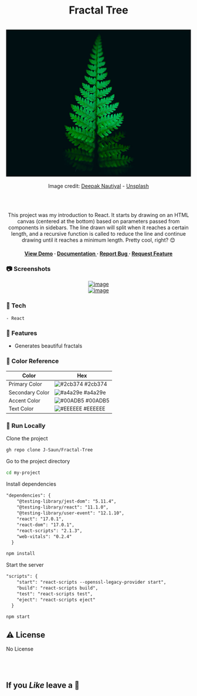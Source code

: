 <div align='center'>

<h1>Fractal Tree</h1>

<br>

<img src="public\fern.jpg" alt="logo" width=900 height=400 />

Image credit: [Deepak Nautiyal](https://unsplash.com/@deepaknautiyal) - [Unsplash](https://unsplash.com/)

<br><br>

<p>This project was my introduction to React. It starts by drawing on an HTML canvas (centered at the bottom) based on parameters passed from components in sidebars. The line drawn will split when it reaches a certain length, and a recursive function is called to reduce the line and continue drawing until it reaches a minimum length. Pretty cool, right? 😊</p>

<h4> <a href="#">View Demo</a> <span> · </span> <a href="https://github.com/J-Saun/Fractal-Tree/blob/master/README.md"> Documentation </a> <span> · </span> <a href="https://github.com/J-Saun/Fractal-Tree/issues"> Report Bug </a> <span> · </span> <a href="https://github.com/J-Saun/Fractal-Tree/issues"> Request Feature </a> </h4>

</div>

### :camera: Screenshots

<div align="center"> <a href="L"><img src="https://images.unsplash.com/photo-1531403009284-440f080d1e12?q=80&w=2370&auto=format&fit=crop&ixlib=rb-4.0.3&ixid=M3wxMjA3fDB8MHxwaG90by1wYWdlfHx8fGVufDB8fHx8fA%3D%3D" alt='image' width='800'/></a> </div>
<div align="center"> <a href="L"><img src="https://images.unsplash.com/photo-1601034913836-a1f43e143611?q=80&w=2574&auto=format&fit=crop&ixlib=rb-4.0.3&ixid=M3wxMjA3fDB8MHxwaG90by1wYWdlfHx8fGVufDB8fHx8fA%3D%3D" alt='image' width='800'/></a> </div>

### :space_invader: Tech

    - React

### :dart: Features

- Generates beautiful fractals

### :art: Color Reference

| Color           | Hex                                                              |
| --------------- | ---------------------------------------------------------------- |
| Primary Color   | ![#2cb374](https://via.placeholder.com/10/2cb374?text=+) #2cb374 |
| Secondary Color | ![#a4a29e](https://via.placeholder.com/10/a4a29e?text=+) #a4a29e |
| Accent Color    | ![#00ADB5](https://via.placeholder.com/10/00ADB5?text=+) #00ADB5 |
| Text Color      | ![#EEEEEE](https://via.placeholder.com/10/EEEEEE?text=+) #EEEEEE |

### :running: Run Locally

Clone the project

```bash
gh repo clone J-Saun/Fractal-Tree
```

Go to the project directory

```bash
cd my-project
```

Install dependencies

```
"dependencies": {
    "@testing-library/jest-dom": "5.11.4",
    "@testing-library/react": "11.1.0",
    "@testing-library/user-event": "12.1.10",
    "react": "17.0.1",
    "react-dom": "17.0.1",
    "react-scripts": "2.1.3",
    "web-vitals": "0.2.4"
  }
```

```bash
npm install
```

Start the server

```
"scripts": {
    "start": "react-scripts --openssl-legacy-provider start",
    "build": "react-scripts build",
    "test": "react-scripts test",
    "eject": "react-scripts eject"
  }
```

```bash
npm start
```

## :warning: License

No License

<br><br>

## If you _Like_ leave a :star2:
